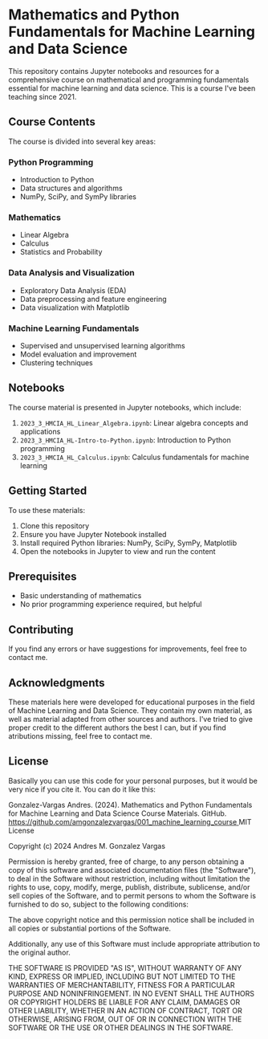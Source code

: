 # Mathematics and Python Fundamentals for Machine Learning and Data Science

This repository contains Jupyter notebooks and resources for a comprehensive course on mathematical and programming fundamentals essential for machine learning and data science. This is a course I've been teaching since 2021.

## Course Contents

The course is divided into several key areas:

### Python Programming
- Introduction to Python
- Data structures and algorithms
- NumPy, SciPy, and SymPy libraries

### Mathematics
- Linear Algebra
- Calculus
- Statistics and Probability

### Data Analysis and Visualization
- Exploratory Data Analysis (EDA)
- Data preprocessing and feature engineering
- Data visualization with Matplotlib

### Machine Learning Fundamentals
- Supervised and unsupervised learning algorithms
- Model evaluation and improvement
- Clustering techniques

## Notebooks

The course material is presented in Jupyter notebooks, which include:

1. `2023_3_HMCIA_HL_Linear_Algebra.ipynb`: Linear algebra concepts and applications
2. `2023_3_HMCIA_HL-Intro-to-Python.ipynb`: Introduction to Python programming
3. `2023_3_HMCIA_HL_Calculus.ipynb`: Calculus fundamentals for machine learning

## Getting Started

To use these materials:

1. Clone this repository
2. Ensure you have Jupyter Notebook installed
3. Install required Python libraries: NumPy, SciPy, SymPy, Matplotlib
4. Open the notebooks in Jupyter to view and run the content

## Prerequisites

- Basic understanding of mathematics
- No prior programming experience required, but helpful

## Contributing

If you find any errors or have suggestions for improvements, feel free to contact me.

## Acknowledgments

These materials here were developed for educational purposes in the field of Machine Learning and Data Science. 
They contain my own material, as well as material adapted from other sources and authors. 
I've tried to give proper credit to the different authors the best I can, but if you find atributions missing, feel free to contact me.

## License

Basically you can use this code for your personal purposes, but it would be very nice if you cite it. You can do it like this:

Gonzalez-Vargas Andres. (2024). Mathematics and Python Fundamentals for Machine Learning and Data Science Course Materials. GitHub. [https://github.com/amgonzalezvargas/001_machine_learning_course
](https://github.com/amgonzalezvargas/002_math_python_fundamentals_course)
MIT License

Copyright (c) 2024 Andres M. Gonzalez Vargas

Permission is hereby granted, free of charge, to any person obtaining a copy
of this software and associated documentation files (the "Software"), to deal
in the Software without restriction, including without limitation the rights
to use, copy, modify, merge, publish, distribute, sublicense, and/or sell
copies of the Software, and to permit persons to whom the Software is
furnished to do so, subject to the following conditions:

The above copyright notice and this permission notice shall be included in all
copies or substantial portions of the Software.

Additionally, any use of this Software must include appropriate attribution
to the original author.

THE SOFTWARE IS PROVIDED "AS IS", WITHOUT WARRANTY OF ANY KIND, EXPRESS OR
IMPLIED, INCLUDING BUT NOT LIMITED TO THE WARRANTIES OF MERCHANTABILITY,
FITNESS FOR A PARTICULAR PURPOSE AND NONINFRINGEMENT. IN NO EVENT SHALL THE
AUTHORS OR COPYRIGHT HOLDERS BE LIABLE FOR ANY CLAIM, DAMAGES OR OTHER
LIABILITY, WHETHER IN AN ACTION OF CONTRACT, TORT OR OTHERWISE, ARISING FROM,
OUT OF OR IN CONNECTION WITH THE SOFTWARE OR THE USE OR OTHER DEALINGS IN THE
SOFTWARE.



